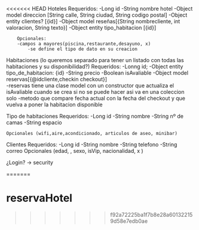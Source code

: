 <<<<<<< HEAD
Hoteles 
    Requeridos:
        -Long id
        -String nombre hotel
        -Object model direccion [String calle, String ciudad, String codigo postal] 
        -Object entity clientes? [{id}] 
        -Object model reseñas[{String nombrecliente, int valoracion, String texto}] 
        -Object entity tipo_habitacion [{id}] 
        
        Opcionales:
        -campos a mayores(piscina,restaurante,desayuno, x)
            -se define el tipo de dato en su creacion

Habitaciones (lo queremos separado para tener un listado con todas las habitaciones y su disponibilidad?)
    Requeridos:
        -Lonng id;
       -Object entity tipo_de_habitacion: {id}
        -String precio
        -Boolean isAvaliable
        -Object model reservas[{@idcliente,checkin checkout}]    
            -reservas tiene una clase model con un constructor que actualiza el isAvaliable cuando se crea
            si no se puede hacer asi va en una coleccion solo
            -metodo que compare fecha actual con la fecha del checkout y que vuelva a poner la habitacion disponible

Tipo de habitaciones
    Requeridos:
        -Long id
        -String nombre
        -String nº de camas
        -String espacio

    Opcionales (wifi,aire,acondicionado, articulos de aseo, minibar)    

Clientes
    Requeridos:
        -Long id
        -String nombre
        -String telefono
        -String correo
    Opcionales (edad, , sexo, isVip, nacionalidad, x )


¿Login? -> security


=======
# reservaHotel
>>>>>>> f92a72225ba1f7b8e28a601322159d58e7edb0ae
